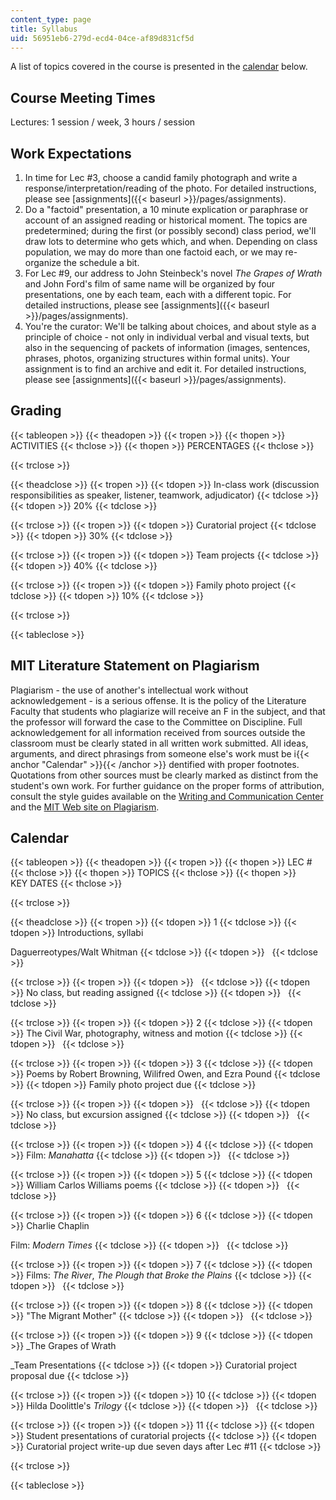 ```yaml
---
content_type: page
title: Syllabus
uid: 56951eb6-279d-ecd4-04ce-af89d831cf5d
---
```


A list of topics covered in the course is presented in the [calendar](#Calendar) below.

Course Meeting Times
--------------------

Lectures: 1 session / week, 3 hours / session

Work Expectations
-----------------

1.  In time for Lec #3, choose a candid family photograph and write a response/interpretation/reading of the photo. For detailed instructions, please see [assignments]({{< baseurl >}}/pages/assignments).
2.  Do a "factoid" presentation, a 10 minute explication or paraphrase or account of an assigned reading or historical moment. The topics are predetermined; during the first (or possibly second) class period, we'll draw lots to determine who gets which, and when. Depending on class population, we may do more than one factoid each, or we may re-organize the schedule a bit.
3.  For Lec #9, our address to John Steinbeck's novel _The Grapes of Wrath_ and John Ford's film of same name will be organized by four presentations, one by each team, each with a different topic. For detailed instructions, please see [assignments]({{< baseurl >}}/pages/assignments).
4.  You're the curator: We'll be talking about choices, and about style as a principle of choice - not only in individual verbal and visual texts, but also in the sequencing of packets of information (images, sentences, phrases, photos, organizing structures within formal units). Your assignment is to find an archive and edit it. For detailed instructions, please see [assignments]({{< baseurl >}}/pages/assignments).

Grading
-------

{{< tableopen >}}
{{< theadopen >}}
{{< tropen >}}
{{< thopen >}}
ACTIVITIES
{{< thclose >}}
{{< thopen >}}
PERCENTAGES
{{< thclose >}}

{{< trclose >}}

{{< theadclose >}}
{{< tropen >}}
{{< tdopen >}}
In-class work (discussion responsibilities as speaker, listener, teamwork, adjudicator)
{{< tdclose >}}
{{< tdopen >}}
20%
{{< tdclose >}}

{{< trclose >}}
{{< tropen >}}
{{< tdopen >}}
Curatorial project
{{< tdclose >}}
{{< tdopen >}}
30%
{{< tdclose >}}

{{< trclose >}}
{{< tropen >}}
{{< tdopen >}}
Team projects
{{< tdclose >}}
{{< tdopen >}}
40%
{{< tdclose >}}

{{< trclose >}}
{{< tropen >}}
{{< tdopen >}}
Family photo project
{{< tdclose >}}
{{< tdopen >}}
10%
{{< tdclose >}}

{{< trclose >}}

{{< tableclose >}}

MIT Literature Statement on Plagiarism
--------------------------------------

Plagiarism - the use of another's intellectual work without acknowledgement - is a serious offense. It is the policy of the Literature Faculty that students who plagiarize will receive an F in the subject, and that the professor will forward the case to the Committee on Discipline. Full acknowledgement for all information received from sources outside the classroom must be clearly stated in all written work submitted. All ideas, arguments, and direct phrasings from someone else's work must be i{{< anchor "Calendar" >}}{{< /anchor >}} dentified with proper footnotes. Quotations from other sources must be clearly marked as distinct from the student's own work. For further guidance on the proper forms of attribution, consult the style guides available on the [Writing and Communication Center](http://cmsw.mit.edu/writing-and-communication-center/) and the [MIT Web site on Plagiarism](http://cmsw.mit.edu/writing-and-communication-center/avoiding-plagiarism/).

Calendar
--------

{{< tableopen >}}
{{< theadopen >}}
{{< tropen >}}
{{< thopen >}}
LEC #
{{< thclose >}}
{{< thopen >}}
TOPICS
{{< thclose >}}
{{< thopen >}}
KEY DATES
{{< thclose >}}

{{< trclose >}}

{{< theadclose >}}
{{< tropen >}}
{{< tdopen >}}
1
{{< tdclose >}}
{{< tdopen >}}
Introductions, syllabi  
  
Daguerreotypes/Walt Whitman
{{< tdclose >}}
{{< tdopen >}}
 
{{< tdclose >}}

{{< trclose >}}
{{< tropen >}}
{{< tdopen >}}
 
{{< tdclose >}}
{{< tdopen >}}
No class, but reading assigned
{{< tdclose >}}
{{< tdopen >}}
 
{{< tdclose >}}

{{< trclose >}}
{{< tropen >}}
{{< tdopen >}}
2
{{< tdclose >}}
{{< tdopen >}}
The Civil War, photography, witness and motion
{{< tdclose >}}
{{< tdopen >}}
 
{{< tdclose >}}

{{< trclose >}}
{{< tropen >}}
{{< tdopen >}}
3
{{< tdclose >}}
{{< tdopen >}}
Poems by Robert Browning, Wilifred Owen, and Ezra Pound
{{< tdclose >}}
{{< tdopen >}}
Family photo project due
{{< tdclose >}}

{{< trclose >}}
{{< tropen >}}
{{< tdopen >}}
 
{{< tdclose >}}
{{< tdopen >}}
No class, but excursion assigned
{{< tdclose >}}
{{< tdopen >}}
 
{{< tdclose >}}

{{< trclose >}}
{{< tropen >}}
{{< tdopen >}}
4
{{< tdclose >}}
{{< tdopen >}}
Film: _Manahatta_
{{< tdclose >}}
{{< tdopen >}}
 
{{< tdclose >}}

{{< trclose >}}
{{< tropen >}}
{{< tdopen >}}
5
{{< tdclose >}}
{{< tdopen >}}
William Carlos Williams poems
{{< tdclose >}}
{{< tdopen >}}
 
{{< tdclose >}}

{{< trclose >}}
{{< tropen >}}
{{< tdopen >}}
6
{{< tdclose >}}
{{< tdopen >}}
Charlie Chaplin  
  
Film: _Modern Times_
{{< tdclose >}}
{{< tdopen >}}
 
{{< tdclose >}}

{{< trclose >}}
{{< tropen >}}
{{< tdopen >}}
7
{{< tdclose >}}
{{< tdopen >}}
Films: _The River_, _The Plough that Broke the Plains_
{{< tdclose >}}
{{< tdopen >}}
 
{{< tdclose >}}

{{< trclose >}}
{{< tropen >}}
{{< tdopen >}}
8
{{< tdclose >}}
{{< tdopen >}}
"The Migrant Mother"
{{< tdclose >}}
{{< tdopen >}}
 
{{< tdclose >}}

{{< trclose >}}
{{< tropen >}}
{{< tdopen >}}
9
{{< tdclose >}}
{{< tdopen >}}
_The Grapes of Wrath  
  
_Team Presentations
{{< tdclose >}}
{{< tdopen >}}
Curatorial project proposal due
{{< tdclose >}}

{{< trclose >}}
{{< tropen >}}
{{< tdopen >}}
10
{{< tdclose >}}
{{< tdopen >}}
Hilda Doolittle's _Trilogy_
{{< tdclose >}}
{{< tdopen >}}
 
{{< tdclose >}}

{{< trclose >}}
{{< tropen >}}
{{< tdopen >}}
11
{{< tdclose >}}
{{< tdopen >}}
Student presentations of curatorial projects
{{< tdclose >}}
{{< tdopen >}}
Curatorial project write-up due seven days after Lec #11
{{< tdclose >}}

{{< trclose >}}

{{< tableclose >}}